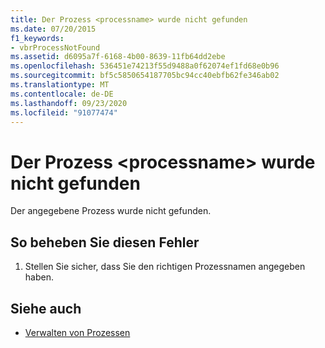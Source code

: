 ```yaml
---
title: Der Prozess <processname> wurde nicht gefunden
ms.date: 07/20/2015
f1_keywords:
- vbrProcessNotFound
ms.assetid: d6095a7f-6168-4b00-8639-11fb64dd2ebe
ms.openlocfilehash: 536451e74213f55d9488a0f62074ef1fd68e0b96
ms.sourcegitcommit: bf5c5850654187705bc94cc40ebfb62fe346ab02
ms.translationtype: MT
ms.contentlocale: de-DE
ms.lasthandoff: 09/23/2020
ms.locfileid: "91077474"
---
```

# <a name="process-processname-was-not-found"></a>Der Prozess \<processname> wurde nicht gefunden

Der angegebene Prozess wurde nicht gefunden.  
  
## <a name="to-correct-this-error"></a>So beheben Sie diesen Fehler  
  
1. Stellen Sie sicher, dass Sie den richtigen Prozessnamen angegeben haben.  
  
## <a name="see-also"></a>Siehe auch

- [Verwalten von Prozessen](/previous-versions/visualstudio/visual-studio-2008/z63bbakd(v=vs.90))
